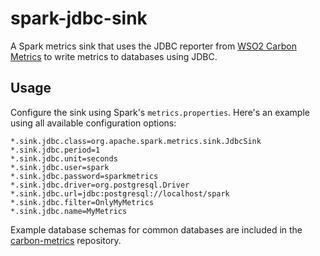 # spark-jdbc-sink

A Spark metrics sink that uses the JDBC reporter from
[WSO2 Carbon Metrics](https://github.com/wso2/carbon-metrics) to write
metrics to databases using JDBC.

## Usage

Configure the sink using Spark's `metrics.properties`.
Here's an example using all available configuration options:

```
*.sink.jdbc.class=org.apache.spark.metrics.sink.JdbcSink
*.sink.jdbc.period=1
*.sink.jdbc.unit=seconds
*.sink.jdbc.user=spark
*.sink.jdbc.password=sparkmetrics
*.sink.jdbc.driver=org.postgresql.Driver
*.sink.jdbc.url=jdbc:postgresql://localhost/spark
*.sink.jdbc.filter=OnlyMyMetrics
*.sink.jdbc.name=MyMetrics
```

Example database schemas for common databases are included in the
[carbon-metrics](https://github.com/wso2/carbon-metrics/tree/master/features/org.wso2.carbon.metrics.jdbc.core.feature/resources/sql)
repository.
